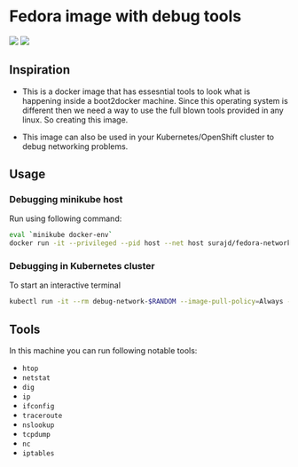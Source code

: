 # Fedora image with debug tools

[![](https://images.microbadger.com/badges/image/surajd/fedora-networking.svg)](https://microbadger.com/images/surajd/fedora-networking "Download size of image and the number of layers")
[![](https://images.microbadger.com/badges/version/surajd/fedora-networking.svg)](https://microbadger.com/images/surajd/fedora-networking "Latest version on Docker Hub")

## Inspiration

- This is a docker image that has essesntial tools to look what is happening inside a boot2docker machine. Since this operating system is
different then we need a way to use the full blown tools provided in any linux. So creating this image.

- This image can also be used in your Kubernetes/OpenShift cluster to debug networking problems.

## Usage

### Debugging minikube host

Run using following command:

```bash
eval `minikube docker-env`
docker run -it --privileged --pid host --net host surajd/fedora-networking bash
```

### Debugging in Kubernetes cluster

To start an interactive terminal

```bash
kubectl run -it --rm debug-network-$RANDOM --image-pull-policy=Always --image=surajd/fedora-networking --restart=Never bash
```

## Tools

In this machine you can run following notable tools:

- `htop`
- `netstat`
- `dig`
- `ip`
- `ifconfig`
- `traceroute`
- `nslookup`
- `tcpdump`
- `nc`
- `iptables`
